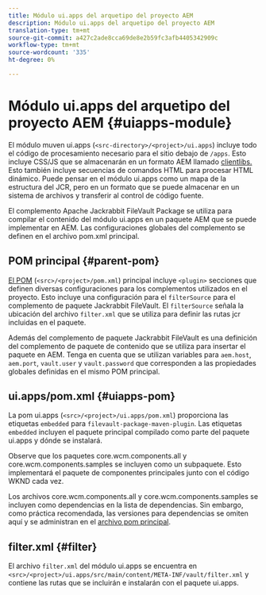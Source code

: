 ```yaml
---
title: Módulo ui.apps del arquetipo del proyecto AEM
description: Módulo ui.apps del arquetipo del proyecto AEM
translation-type: tm+mt
source-git-commit: a427c2ade8cca69de8e2b59fc3afb4405342909c
workflow-type: tm+mt
source-wordcount: '335'
ht-degree: 0%

---
```



# Módulo ui.apps del arquetipo del proyecto AEM {#uiapps-module}

El módulo muven ui.apps (`<src-directory>/<project>/ui.apps`) incluye todo el código de procesamiento necesario para el sitio debajo de `/apps`. Esto incluye CSS/JS que se almacenarán en un formato AEM llamado [clientlibs.](uifrontend.md#clientlibs) Esto también incluye secuencias de comandos HTML para procesar HTML dinámico. Puede pensar en el módulo ui.apps como un mapa de la estructura del JCR, pero en un formato que se puede almacenar en un sistema de archivos y transferir al control de código fuente.

El complemento Apache Jackrabbit FileVault Package se utiliza para compilar el contenido del módulo ui.apps en un paquete AEM que se puede implementar en AEM. Las configuraciones globales del complemento se definen en el archivo pom.xml principal.

## POM principal {#parent-pom}

[El POM](/help/developing/archetype/using.md#parent-pom) (`<src>/<project>/pom.xml`) principal incluye  `<plugin>` secciones que definen diversas configuraciones para los complementos utilizados en el proyecto. Esto incluye una configuración para el `filterSource` para el complemento de paquete Jackrabbit FileVault. El `filterSource` señala la ubicación del archivo `filter.xml` que se utiliza para definir las rutas jcr incluidas en el paquete.

Además del complemento de paquete Jackrabbit FileVault es una definición del complemento de paquete de contenido que se utiliza para insertar el paquete en AEM. Tenga en cuenta que se utilizan variables para `aem.host`, `aem.port`, `vault.user` y `vault.password` que corresponden a las propiedades globales definidas en el mismo POM principal.

## ui.apps/pom.xml {#uiapps-pom}

La pom ui.apps (`<src>/<project>/ui.apps/pom.xml`) proporciona las etiquetas `embedded` para `filevault-package-maven-plugin`. Las etiquetas `embedded` incluyen el paquete principal compilado como parte del paquete ui.apps y dónde se instalará.

Observe que los paquetes core.wcm.components.all y core.wcm.components.samples se incluyen como un subpaquete. Esto implementará el paquete de componentes principales junto con el código WKND cada vez.

Los archivos core.wcm.components.all y core.wcm.components.samples se incluyen como dependencias en la lista de dependencias. Sin embargo, como práctica recomendada, las versiones para dependencias se omiten aquí y se administran en el [archivo pom principal](/help/developing/archetype/using.md#core-components).

## filter.xml {#filter}

El archivo `filter.xml` del módulo ui.apps se encuentra en `<src>/<project>/ui.apps/src/main/content/META-INF/vault/filter.xml` y contiene las rutas que se incluirán e instalarán con el paquete ui.apps.
